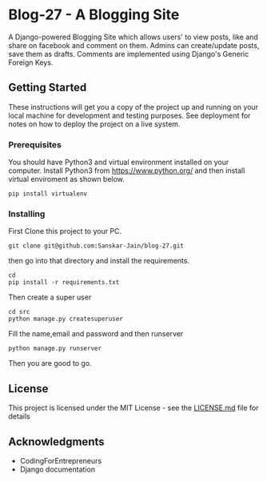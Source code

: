 # Blog-27 - A Blogging Site

A Django-powered Blogging Site which allows users' to view posts, like and share on facebook and comment on them. Admins can create/update posts, save them as drafts. Comments are implemented using Django's Generic Foreign Keys.

## Getting Started

These instructions will get you a copy of the project up and running on your local machine for development and testing purposes. See deployment for notes on how to deploy the project on a live system.

### Prerequisites

You should have Python3 and virtual environment installed on your computer.
Install Python3 from https://www.python.org/ and then install virtual enviroment as shown below.

```
pip install virtualenv
```

### Installing

First Clone this project to your PC.

```
git clone git@github.com:Sanskar-Jain/blog-27.git
```
then go into that directory and install the requirements.
```
cd 
pip install -r requirements.txt
```
Then create a super user
```
cd src
python manage.py createsuperuser
```
Fill the name,email and password and then runserver
```
python manage.py runserver
```

Then you are good to go.

## License

This project is licensed under the MIT License - see the [LICENSE.md](LICENSE.md) file for details

## Acknowledgments

* CodingForEntrepreneurs
* Django documentation
